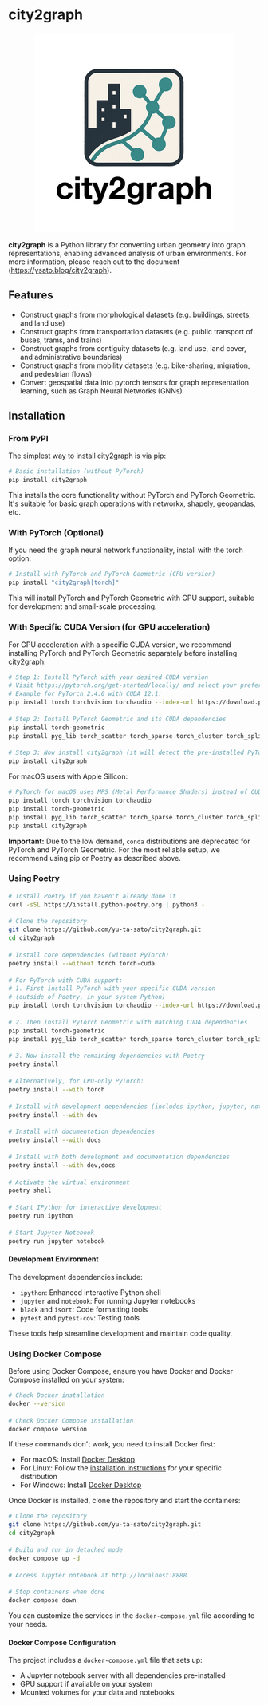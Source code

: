 # city2graph

<p align="center">
  <img src="docs/source/_static/city2graph_logo_main.png" width="400" alt="city2graph logo">
</p>

**city2graph** is a Python library for converting urban geometry into graph representations, enabling advanced analysis of urban environments. For more information, please reach out to the document (https://ysato.blog/city2graph).

## Features

- Construct graphs from morphological datasets (e.g. buildings, streets, and land use)
- Construct graphs from transportation datasets (e.g. public transport of buses, trams, and trains)
- Construct graphs from contiguity datasets (e.g. land use, land cover, and administrative boundaries)
- Construct graphs from mobility datasets (e.g. bike-sharing, migration, and pedestrian flows)
- Convert geospatial data into pytorch tensors for graph representation learning, such as Graph Neural Networks (GNNs)


## Installation

### From PyPI

The simplest way to install city2graph is via pip:

```bash
# Basic installation (without PyTorch)
pip install city2graph
```

This installs the core functionality without PyTorch and PyTorch Geometric. It's suitable for basic graph operations with networkx, shapely, geopandas, etc.

### With PyTorch (Optional)

If you need the graph neural network functionality, install with the torch option:

```bash
# Install with PyTorch and PyTorch Geometric (CPU version)
pip install "city2graph[torch]"
```

This will install PyTorch and PyTorch Geometric with CPU support, suitable for development and small-scale processing.

### With Specific CUDA Version (for GPU acceleration)

For GPU acceleration with a specific CUDA version, we recommend installing PyTorch and PyTorch Geometric separately before installing city2graph:

```bash
# Step 1: Install PyTorch with your desired CUDA version
# Visit https://pytorch.org/get-started/locally/ and select your preferences
# Example for PyTorch 2.4.0 with CUDA 12.1:
pip install torch torchvision torchaudio --index-url https://download.pytorch.org/whl/cu121

# Step 2: Install PyTorch Geometric and its CUDA dependencies
pip install torch-geometric
pip install pyg_lib torch_scatter torch_sparse torch_cluster torch_spline_conv -f https://data.pyg.org/whl/torch-2.4.0+cu121.html

# Step 3: Now install city2graph (it will detect the pre-installed PyTorch)
pip install city2graph
```

For macOS users with Apple Silicon:

```bash
# PyTorch for macOS uses MPS (Metal Performance Shaders) instead of CUDA
pip install torch torchvision torchaudio
pip install torch-geometric
pip install pyg_lib torch_scatter torch_sparse torch_cluster torch_spline_conv -f https://data.pyg.org/whl/torch-2.4.0+cpu.html
pip install city2graph
```

**Important:** Due to the low demand, `conda` distributions are deprecated for PyTorch and PyTorch Geometric. For the most reliable setup, we recommend using pip or Poetry as described above.

### Using Poetry

```bash
# Install Poetry if you haven't already done it
curl -sSL https://install.python-poetry.org | python3 -

# Clone the repository
git clone https://github.com/yu-ta-sato/city2graph.git
cd city2graph

# Install core dependencies (without PyTorch)
poetry install --without torch torch-cuda

# For PyTorch with CUDA support:
# 1. First install PyTorch with your specific CUDA version
# (outside of Poetry, in your system Python)
pip install torch torchvision torchaudio --index-url https://download.pytorch.org/whl/cu121

# 2. Then install PyTorch Geometric with matching CUDA dependencies
pip install torch-geometric
pip install pyg_lib torch_scatter torch_sparse torch_cluster torch_spline_conv -f https://data.pyg.org/whl/torch-2.4.0+cu121.html

# 3. Now install the remaining dependencies with Poetry
poetry install

# Alternatively, for CPU-only PyTorch:
poetry install --with torch

# Install with development dependencies (includes ipython, jupyter, notebook, and code formatting tools)
poetry install --with dev

# Install with documentation dependencies
poetry install --with docs

# Install with both development and documentation dependencies
poetry install --with dev,docs

# Activate the virtual environment
poetry shell

# Start IPython for interactive development
poetry run ipython

# Start Jupyter Notebook
poetry run jupyter notebook
```

#### Development Environment

The development dependencies include:
- `ipython`: Enhanced interactive Python shell
- `jupyter` and `notebook`: For running Jupyter notebooks
- `black` and `isort`: Code formatting tools
- `pytest` and `pytest-cov`: Testing tools

These tools help streamline development and maintain code quality.

### Using Docker Compose

Before using Docker Compose, ensure you have Docker and Docker Compose installed on your system:

```bash
# Check Docker installation
docker --version

# Check Docker Compose installation
docker compose version
```

If these commands don't work, you need to install Docker first:
- For macOS: Install [Docker Desktop](https://www.docker.com/products/docker-desktop)
- For Linux: Follow the [installation instructions](https://docs.docker.com/engine/install/) for your specific distribution
- For Windows: Install [Docker Desktop](https://www.docker.com/products/docker-desktop)

Once Docker is installed, clone the repository and start the containers:

```bash
# Clone the repository
git clone https://github.com/yu-ta-sato/city2graph.git
cd city2graph

# Build and run in detached mode
docker compose up -d

# Access Jupyter notebook at http://localhost:8888

# Stop containers when done
docker compose down
```

You can customize the services in the `docker-compose.yml` file according to your needs.

#### Docker Compose Configuration

The project includes a `docker-compose.yml` file that sets up:
- A Jupyter notebook server with all dependencies pre-installed
- GPU support if available on your system
- Mounted volumes for your data and notebooks